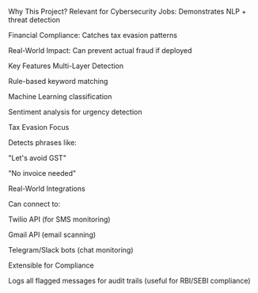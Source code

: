 Why This Project?
Relevant for Cybersecurity Jobs: Demonstrates NLP + threat detection

Financial Compliance: Catches tax evasion patterns

Real-World Impact: Can prevent actual fraud if deployed

Key Features
Multi-Layer Detection

Rule-based keyword matching

Machine Learning classification

Sentiment analysis for urgency detection

Tax Evasion Focus

Detects phrases like:

"Let's avoid GST"

"No invoice needed"

Real-World Integrations

Can connect to:

Twilio API (for SMS monitoring)

Gmail API (email scanning)

Telegram/Slack bots (chat monitoring)

Extensible for Compliance

Logs all flagged messages for audit trails (useful for RBI/SEBI compliance)
